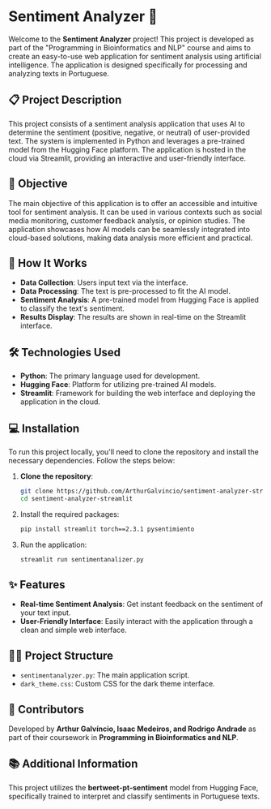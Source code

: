 # Sentiment Analyzer 🧠

Welcome to the **Sentiment Analyzer** project! This project is developed as part of the "Programming in Bioinformatics and NLP" course and aims to create an easy-to-use web application for sentiment analysis using artificial intelligence. The application is designed specifically for processing and analyzing texts in Portuguese.

## 📋 Project Description

This project consists of a sentiment analysis application that uses AI to determine the sentiment (positive, negative, or neutral) of user-provided text. The system is implemented in Python and leverages a pre-trained model from the Hugging Face platform. The application is hosted in the cloud via Streamlit, providing an interactive and user-friendly interface.

## 🎯 Objective

The main objective of this application is to offer an accessible and intuitive tool for sentiment analysis. It can be used in various contexts such as social media monitoring, customer feedback analysis, or opinion studies. The application showcases how AI models can be seamlessly integrated into cloud-based solutions, making data analysis more efficient and practical.

## 🚀 How It Works

- **Data Collection**: Users input text via the interface.
- **Data Processing**: The text is pre-processed to fit the AI model.
- **Sentiment Analysis**: A pre-trained model from Hugging Face is applied to classify the text's sentiment.
- **Results Display**: The results are shown in real-time on the Streamlit interface.

## 🛠️ Technologies Used

- **Python**: The primary language used for development.
- **Hugging Face**: Platform for utilizing pre-trained AI models.
- **Streamlit**: Framework for building the web interface and deploying the application in the cloud.

## 💻 Installation

To run this project locally, you'll need to clone the repository and install the necessary dependencies. Follow the steps below:

1. **Clone the repository**:
   ```bash
   git clone https://github.com/ArthurGalvincio/sentiment-analyzer-streamlit.git
   cd sentiment-analyzer-streamlit

   ```
2. Install the required packages:
   ```bash
   pip install streamlit torch==2.3.1 pysentimiento
   ```
3. Run the application:
   ```bash
   streamlit run sentimentanalizer.py
   ```

## ✨ Features

- **Real-time Sentiment Analysis**: Get instant feedback on the sentiment of your text input.
- **User-Friendly Interface**: Easily interact with the application through a clean and simple web interface.


## 👩‍💻 Project Structure

- `sentimentanalyzer.py`: The main application script.
- `dark_theme.css`: Custom CSS for the dark theme interface.

## 🤝 Contributors

Developed by **Arthur Galvíncio, Isaac Medeiros, and Rodrigo Andrade** as part of their coursework in **Programming in Bioinformatics and NLP**.

## 📚 Additional Information

This project utilizes the **bertweet-pt-sentiment** model from Hugging Face, specifically trained to interpret and classify sentiments in Portuguese texts.



